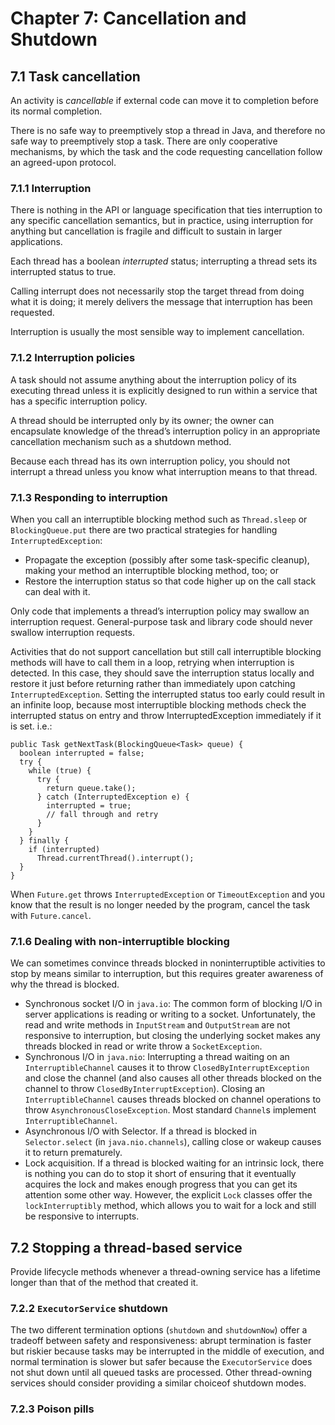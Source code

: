 # Chapter 7: Cancellation and Shutdown

## 7.1 Task cancellation

An activity is _cancellable_ if external code can move it to completion before its normal completion.

There is no safe way to preemptively stop a thread in Java, and therefore no safe way to preemptively stop a task. There are only cooperative mechanisms, by which the task and the code requesting cancellation follow an agreed-upon protocol.

### 7.1.1 Interruption

There is nothing in the API or language specification that ties interruption to any specific cancellation semantics, but in practice, using interruption for anything but cancellation is fragile and difficult to sustain in larger applications.

Each thread has a boolean _interrupted_ status; interrupting a thread sets its interrupted status to true.

Calling interrupt does not necessarily stop the target thread from doing what it is doing; it merely delivers the message that interruption has been requested.

Interruption is usually the most sensible way to implement cancellation.

### 7.1.2 Interruption policies

A task should not assume anything about the interruption policy of its executing thread unless it is explicitly designed to run within a service that has a specific interruption policy.

A thread should be interrupted only by its owner; the owner can encapsulate knowledge of the thread’s interruption policy in an appropriate cancellation mechanism such as a shutdown method.

Because each thread has its own interruption policy, you should not interrupt a thread unless you know what interruption means to that thread.

### 7.1.3 Responding to interruption

When you call an interruptible blocking method such as `Thread.sleep` or `BlockingQueue.put` there are two practical strategies for handling `InterruptedException`:

* Propagate the exception (possibly after some task-specific cleanup), making your method an interruptible blocking method, too; or
* Restore the interruption status so that code higher up on the call stack can deal with it.

Only code that implements a thread’s interruption policy may swallow an interruption request. General-purpose task and library code should never swallow interruption requests.

Activities that do not support cancellation but still call interruptible blocking methods will have to call them in a loop, retrying when interruption is detected. In this case, they should save the interruption status locally and restore it just before returning rather than immediately upon catching `InterruptedException`. Setting the interrupted status too early could result in an infinite loop, because most interruptible blocking methods check the interrupted status on entry and throw InterruptedException immediately if it is set. i.e.:
```
public Task getNextTask(BlockingQueue<Task> queue) {
  boolean interrupted = false;
  try {
    while (true) {
      try {
        return queue.take();
      } catch (InterruptedException e) {
        interrupted = true;
        // fall through and retry
      }
    }
  } finally {
    if (interrupted)
      Thread.currentThread().interrupt();
  }
}
```

When `Future.get` throws `InterruptedException` or `TimeoutException` and you know that the result is no longer needed by the program, cancel the task with `Future.cancel`.

### 7.1.6 Dealing with non-interruptible blocking

We can sometimes convince threads blocked in noninterruptible activities to stop by means similar to interruption, but this requires greater awareness of why the thread is blocked.

* Synchronous socket I/O in `java.io`: The common form of blocking I/O in server applications is reading or writing to a socket. Unfortunately, the read and write methods in `InputStream` and `OutputStream` are not responsive to interruption, but closing the underlying socket makes any threads blocked in read or write throw a `SocketException`.
* Synchronous I/O in `java.nio`: Interrupting a thread waiting on an `InterruptibleChannel` causes it to throw `ClosedByInterruptException` and close the channel (and also causes all other threads blocked on the channel to throw `ClosedByInterruptException`). Closing an `InterruptibleChannel` causes threads blocked on channel operations to throw `AsynchronousCloseException`. Most standard `Channel`s implement `InterruptibleChannel`.
* Asynchronous I/O with Selector. If a thread is blocked in `Selector.select` (in `java.nio.channels`), calling close or wakeup causes it to return prematurely.
* Lock acquisition. If a thread is blocked waiting for an intrinsic lock, there is nothing you can do to stop it short of ensuring that it eventually acquires the lock and makes enough progress that you can get its attention some other way. However, the explicit `Lock` classes offer the `lockInterruptibly` method, which allows you to wait for a lock and still be responsive to interrupts.

## 7.2 Stopping a thread-based service

Provide lifecycle methods whenever a thread-owning service has a lifetime longer than that of the method that created it.

### 7.2.2 `ExecutorService` shutdown

The two different termination options (`shutdown` and `shutdownNow`) offer a tradeoff between safety and responsiveness: abrupt termination is faster but riskier because tasks may be interrupted in the middle of execution, and normal termination is slower but safer because the `ExecutorService` does not shut down until all queued tasks are processed. Other thread-owning services should consider providing a similar choiceof shutdown modes.

### 7.2.3 Poison pills
